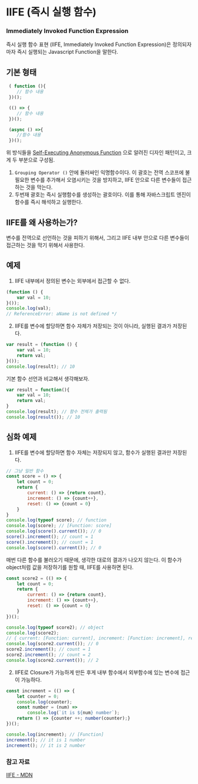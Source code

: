# IIFE (즉시 실행 함수)
### Immediately Invoked Function Expression
즉시 실행 함수 표현 (IIFE, Immediately Invoked Function Expression)은 정의되자마자 즉시 실행되는 Javascript Function을 말한다.

## 기본 형태
```js
 ( function (){
    // 함수 내용
 })();

 (() => {
    // 함수 내용
 })();

 (async () =>{
    //함수 내용
 })();
```
위 방식들을 [Self-Executing Anonymous Function](https://developer.mozilla.org/ko/docs/Glossary/Self-Executing_Anonymous_Function) 으로 알려진 디자인 패턴이고, 크게 두 부분으로 구성됨.
1. `Grouping Operator ()` 안에 둘러싸인 익명함수이다. 이 괄호는 전역 스코프에 불필요한 변수를 추가해서 오염시키는 것을 방지하고, IIFE 안으로 다른 변수들이 접근하는 것을 막는다.
2. 두번재 괄호는 즉시 실행함수를 생성하는 괄호이다. 이를 통해 자바스크립트 엔진이 함수를 즉시 해석하고 실행한다.

## IIFE를 왜 사용하는가?
변수를 전역으로 선언하는 것을 피하기 위해서, 그리고 IIFE 내부 안으로 다른 변수들이 접근하는 것을 막기 위해서 사용한다.

## 예제
1. IIFE 내부에서 정의된 변수는 외부에서 접근할 수 없다.
```js
(function () {
    var val = 10;
}());
console.log(val);
// ReferenceError: aName is not defined */
```

2. IIFE를 변수에 할당하면 함수 자체가 저장되는 것이 아니라, 실행된 결과가 저장된다.
```js
var result = (function () {
    var val = 10;
    return val;
}());
console.log(result); // 10
```
기본 함수 선언과 비교해서 생각해보자.
```js
var result = function(){
    var val = 10;
    return val;
}
console.log(result); // 함수 전체가 출력됨
console.log(result()); // 10
```
## 심화 예제
1. IIFE를 변수에 할당하면 함수 자체는 저장되지 않고, 함수가 실행된 결과만 저장된다.
```js
// 그냥 일반 함수
const score = () => {
    let count = 0;
    return {
        current: () => {return count},
        increment: () => {count++},
        reset: () => {count = 0}
    }
}
console.log(typeof score); // function
console.log(score); // [Function: score]
console.log(score().current()); // 0
score().increment(); // count = 1
score().increment(); // count = 1
console.log(score().current()); // 0
```
매번 다른 함수를 불러오기 때문에, 생각한 대로의 결과가 나오지 않는다.
이 함수가 object처럼 값을 저장하기를 원할 때, IIFE를 사용하면 된다.
```js
const score2 = (() => {
    let count = 0;
    return {
        current: () => {return count},
        increment: () => {count++},
        reset: () => {count = 0}
    }
})();

console.log(typeof score2); // object
console.log(score2);
// { current: [Function: current], increment: [Function: increment], reset: [Function: reset] }
console.log(score2.current()); // 0
score2.increment(); // count = 1
score2.increment(); // count = 2
console.log(score2.current()); // 2
```
2. IIFE로 Closure가 가능하게 만든 후게 내부 함수에서 외부함수에 있는 변수에 접근이 가능하다.
```js
const increment = (() => {
    let counter = 0;
    console.log(counter);
    const number = (num) =>
        console.log(`it is ${num} number`);
    return () => {counter ++; number(counter);}
})();

console.log(increment); // [Function]
increment(); // it is 1 number
increment(); // it is 2 number
```


### 참고 자료
[IIFE - MDN](https://developer.mozilla.org/ko/docs/Glossary/IIFE)